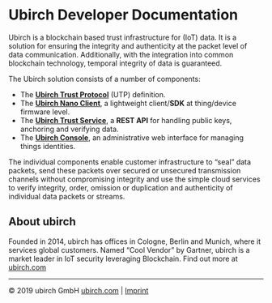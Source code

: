 # Ubirch Developer Documentation

Ubirch is a blockchain based trust infrastructure for (IoT) data. It is a solution for ensuring the integrity
and authenticity at the packet level of data communication. Additionally, with the integration into common blockchain
technology, temporal integrity of data is guaranteed.

The Ubirch solution consists of a number of components:
* The **[Ubirch Trust Protocol](utp)** (UTP) definition.
* The **[Ubirch Nano Client](sdk)**, a lightweight client/**SDK** at thing/device firmware level.
* The **[Ubirch Trust Service](api)**, a **REST API** for handling public keys, anchoring and verifying data.
* The **[Ubirch Console](console)**, an administrative web interface for managing things identities.

The individual components enable customer infrastructure to “seal” data packets, send these packets over secured or
unsecured transmission channels without compromising integrity and use the simple cloud services to verify integrity, order,
omission or duplication and authenticity of individual data packets or streams.

## About ubirch

Founded in 2014, ubirch has offices in Cologne, Berlin and Munich, where it services global customers. Named “Cool Vendor” by
Gartner, ubirch is a market leader in IoT security leveraging Blockchain. Find out more at [ubirch.com](https://ubirch.com)

___

&copy; 2019 ubirch GmbH
[ubirch.com](https://ubirch.com) | [Imprint](http://ubirch.de/impressum/)
